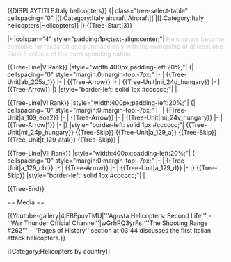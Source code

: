 {{DISPLAYTITLE:Italy helicopters}}
{| class="tree-select-table" cellspacing="0"
|[[:Category:Italy aircraft|Aircraft]]
|[[:Category:Italy helicopters|Helicopters]]
|}
{{Tree-Start|3}}

|-
|colspan="4" style="padding:1px;text-align:center;"|
<span style="color:#cccccc;">Helicopters become available for research and purchase only with the ownership of at least one Rank 5 vehicle of the corresponding nation</span>

{{Tree-Line|V Rank}}
|style="width:400px;padding-left:20%;"|
{| cellspacing="0" style="margin:0;margin-top:-7px;"
|-
| {{Tree-Unit|ab_205a_1}}
|-
| {{Tree-Arrow}}
|-
| {{Tree-Unit|mi_24d_hungary}}
|-
| {{Tree-Arrow}}
|}
|style="border-left: solid 1px #cccccc;"|
|

{{Tree-Line|VI Rank}}
|style="width:400px;padding-left:20%;"|
{| cellspacing="0" style="margin:0;margin-top:-7px;"
|-
| {{Tree-Unit|a_109_eoa2}}
|-
| {{Tree-Arrow}}
|-
| {{Tree-Unit|mi_24v_hungary}}
|-
| {{Tree-Arrow|1}}
|-
|}
|style="border-left: solid 1px #cccccc;"|
{{Tree-Unit|mi_24p_hungary}}
{{Tree-Skip}}
{{Tree-Unit|a_129_a}}
{{Tree-Skip}}
{{Tree-Unit|t_129_atak}}
{{Tree-Skip}}
|

{{Tree-Line|VII Rank}}
|style="width:400px;padding-left:20%;"|
{| cellspacing="0" style="margin:0;margin-top:-7px;"
|-
| {{Tree-Unit|a_129_cbt}}
|-
| {{Tree-Arrow}}
|-
| {{Tree-Unit|a_129_d}}
|-
|}
{{Tree-Skip}}
|style="border-left: solid 1px #cccccc;"|
|

{{Tree-End}}

== Media ==

<!-- ''Excellent additions to the article would be video guides, screenshots from the game, and photos.'' -->

{{Youtube-gallery|4jEBEpuvTMU|'''Agusta Helicopters: Second Life''' - ''War Thunder Official Channel''|wGrhRQ3yrFs|'''The Shooting Range #262''' - ''Pages of History'' section at 03:44 discusses the first Italian attack helicopters.}}

[[Category:Helicopters by country]]
